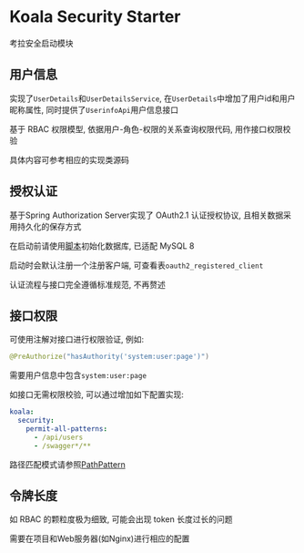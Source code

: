 # Koala Security Starter

考拉安全启动模块

## 用户信息

实现了`UserDetails`和`UserDetailsService`, 在`UserDetails`中增加了用户id和用户昵称属性, 同时提供了`UserinfoApi`用户信息接口

基于 RBAC 权限模型, 依据用户-角色-权限的关系查询权限代码, 用作接口权限校验

具体内容可参考相应的实现类源码

## 授权认证

基于Spring Authorization Server实现了 OAuth2.1 认证授权协议, 且相关数据采用持久化的保存方式

在启动前请使用[脚本](../../koala-domains/koala-security/src/main/resources/database/init.sql)初始化数据库, 已适配 MySQL 8

启动时会默认注册一个注册客户端, 可查看表`oauth2_registered_client`

认证流程与接口完全遵循标准规范, 不再赘述

## 接口权限

可使用注解对接口进行权限验证, 例如:

```java
@PreAuthorize("hasAuthority('system:user:page')")
```

需要用户信息中包含`system:user:page`

如接口无需权限校验, 可以通过增加如下配置实现:

```yaml
koala:
  security:
    permit-all-patterns:
      - /api/users
      - /swagger*/**
```

路径匹配模式请参照[PathPattern](https://docs.spring.io/spring-framework/docs/current/javadoc-api/org/springframework/web/util/pattern/PathPattern.html)

## 令牌长度

如 RBAC 的颗粒度极为细致, 可能会出现 token 长度过长的问题

需要在项目和Web服务器(如Nginx)进行相应的配置

